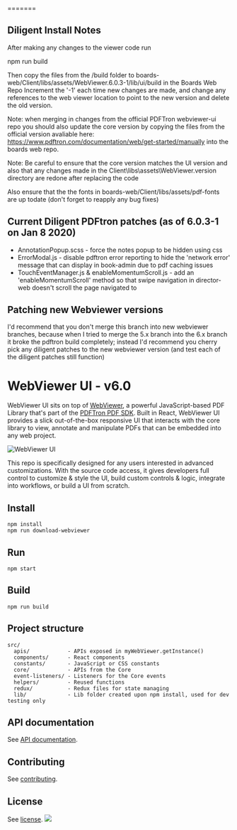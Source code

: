 =======

## Diligent Install Notes

After making any changes to the viewer code run

npm run build

Then copy the files from the /build folder to boards-web/Client/libs/assets/WebViewer.6.0.3-1/lib/ui/build in the Boards Web Repo
Increment the '-1' each time new changes are made, and change any references to the web viewer location to point to the new version and delete the old version.

Note: when merging in changes from the official PDFTron webviewer-ui repo you should also update the core version by copying the files from the official version avaliable here:
https://www.pdftron.com/documentation/web/get-started/manually
into the boards web repo.

Note: Be careful to ensure that the core version matches the UI version and also that any changes made in the Client\libs\assets\WebViewer.version directory are redone after replacing the code

Also ensure that the the fonts in boards-web/Client/libs/assets/pdf-fonts are up todate (don't forget to reapply any bug fixes)

## Current Diligent PDFtron patches (as of 6.0.3-1 on Jan 8 2020)

- AnnotationPopup.scss - force the notes popup to be hidden using css
- ErrorModal.js - disable pdftron error reporting to hide the 'network error' message that can display in book-admin due to pdf caching issues
- TouchEventManager.js & enableMomentumScroll.js - add an 'enableMomentumScroll' method so that swipe navigation in director-web doesn't scroll the page navigated to

## Patching new Webviewer versions

I'd recommend that you don't merge this branch into new webviewer branches, because when I tried to merge the 5.x branch into the 6.x branch it broke the pdftron build completely; instead I'd recommend you cherry pick any diligent patches to the new webviewer version (and test each of the diligent patches still function)

# WebViewer UI - v6.0

WebViewer UI sits on top of [WebViewer](https://www.pdftron.com/webviewer), a powerful JavaScript-based PDF Library that's part of the [PDFTron PDF SDK](https://www.pdftron.com). Built in React, WebViewer UI provides a slick out-of-the-box responsive UI that interacts with the core library to view, annotate and manipulate PDFs that can be embedded into any web project.

![WebViewer UI](https://www.pdftron.com/downloads/pl/webviewer-ui.png)

This repo is specifically designed for any users interested in advanced customizations. With the source code access, it gives developers full control to customize & style the UI, build custom controls & logic, integrate into workflows, or build a UI from scratch.

## Install

```
npm install
npm run download-webviewer
```

## Run

```
npm start
```

## Build

```
npm run build
```

## Project structure

```
src/
  apis/            - APIs exposed in myWebViewer.getInstance()
  components/      - React components
  constants/       - JavaScript or CSS constants
  core/            - APIs from the Core
  event-listeners/ - Listeners for the Core events
  helpers/         - Reused functions
  redux/           - Redux files for state managing
  lib/             - Lib folder created upon npm install, used for dev testing only
```

## API documentation

See [API documentation](https://www.pdftron.com/documentation/web/guides/ui/apis).

## Contributing

See [contributing](./CONTRIBUTING.md).

## License

See [license](./LICENSE).
![](https://onepixel.pdftron.com/webviewer-ui)
